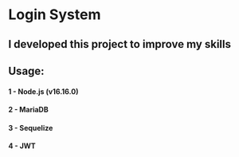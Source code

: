 # Login System

## I developed this project to improve my skills

## Usage: 

#### 1 - Node.js (v16.16.0)
#### 2 - MariaDB
#### 3 - Sequelize
#### 4 - JWT
